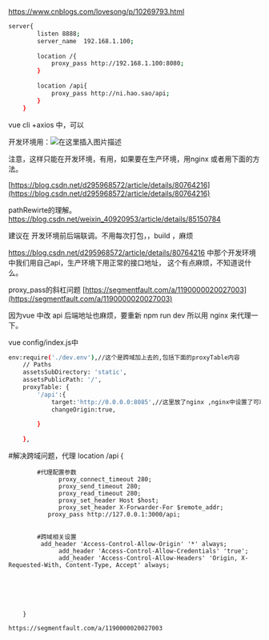 ﻿[https://www.cnblogs.com/lovesong/p/10269793.html
](https://www.cnblogs.com/lovesong/p/10269793.html)


```bash
server{
        listen 8888;
        server_name  192.168.1.100;
 
        location /{
            proxy_pass http://192.168.1.100:8080;
        }
 
        location /api{
            proxy_pass http://ni.hao.sao/api;
        }
    }
```
vue cli +axios 中，可以

开发环境用：![在这里插入图片描述](http://img.yayi.site/csdn/20200106185843529.png-watermaskStyle)

注意，这样只能在开发环境，有用，如果要在生产环境，用nginx 或者用下面的方法。

[https://blog.csdn.net/d295968572/article/details/80764216](https://blog.csdn.net/d295968572/article/details/80764216)

pathRewirte的理解。
https://blog.csdn.net/weixin_40920953/article/details/85150784


建议在 开发环境前后端联调。不用每次打包，，build ，麻烦

https://blog.csdn.net/d295968572/article/details/80764216 中那个开发环境中我们用自己api，生产环境下用正常的接口地址，
这个有点麻烦，不知道说什么。

 proxy_pass的斜杠问题
[https://segmentfault.com/a/1190000020027003](https://segmentfault.com/a/1190000020027003)

因为vue 中改 api 后端地址也麻烦，要重新 npm run dev 
所以用 nginx 来代理一下。

vue config/index.js中
```bash
env:require('./dev.env'),//这个是跨域加上去的,包括下面的proxyTable内容
    // Paths
    assetsSubDirectory: 'static',
    assetsPublicPath: '/',
    proxyTable: {
		'/api':{
			target:'http://0.0.0.0:8085',//这里放了nginx ,nginx中设置了可以跨域,nginx 代理会去找真正的服务,为了不修改这里而重启麻烦而用nginx作了代理
			changeOrigin:true,
			
		}
		
	},
```


#解决跨域问题，代理
		location /api {
			
			#代理配置参数
			      proxy_connect_timeout 280;
			      proxy_send_timeout 280;
			      proxy_read_timeout 280;
			      proxy_set_header Host $host;
			      proxy_set_header X-Forwarder-For $remote_addr;
			   proxy_pass http://127.0.0.1:3000/api;
			
			
			#跨域相关设置
			 add_header 'Access-Control-Allow-Origin' '*' always;
			      add_header 'Access-Control-Allow-Credentials' 'true';
			      add_header 'Access-Control-Allow-Headers' 'Origin, X-Requested-With, Content-Type, Accept' always;
			
			
			
			
          
           
        }


```bash
https://segmentfault.com/a/1190000020027003
```

